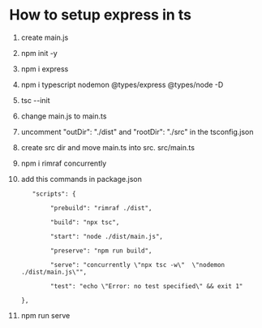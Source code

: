 # How to setup express in ts
1) create main.js
2) npm init -y
3) npm i express
4) npm i typescript nodemon @types/express @types/node -D
5) tsc --init
6) change main.js to main.ts
7) uncomment "outDir": "./dist" and "rootDir": "./src" in the tsconfig.json
8) create src dir and move main.ts into src.    src/main.ts
9) npm i rimraf concurrently
10) add this commands in package.json


	       "scripts": {
	    
			    "prebuild": "rimraf ./dist",
			    
			    "build": "npx tsc",
			    
			    "start": "node ./dist/main.js",
			    
			    "preserve": "npm run build",
			    
			    "serve": "concurrently \"npx tsc -w\"  \"nodemon ./dist/main.js\"",
			    
			    "test": "echo \"Error: no test specified\" && exit 1"
	    
	    },

11) npm run serve 
